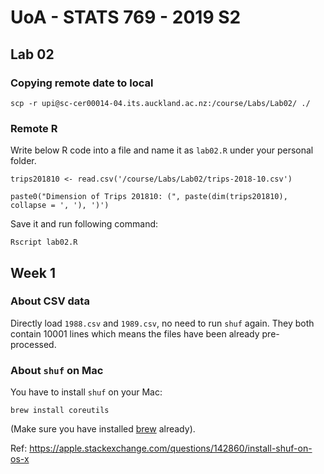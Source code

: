 # UoA - STATS 769 - 2019 S2

## Lab 02

### Copying remote date to local

```
scp -r upi@sc-cer00014-04.its.auckland.ac.nz:/course/Labs/Lab02/ ./
```

### Remote R

Write below R code into a file and name it as `lab02.R` under your personal folder.
```
trips201810 <- read.csv('/course/Labs/Lab02/trips-2018-10.csv')

paste0("Dimension of Trips 201810: (", paste(dim(trips201810), collapse = ', '), ')')
```

Save it and run following command:
```
Rscript lab02.R
```


## Week 1
### About CSV data
Directly load `1988.csv` and `1989.csv`, no need to run `shuf` again. They both contain 10001 lines which means the files have been already pre-processed.

### About `shuf` on Mac
You have to install `shuf` on your Mac: 

```
brew install coreutils
``` 
(Make sure you have installed [brew](https://brew.sh/) already).

Ref: https://apple.stackexchange.com/questions/142860/install-shuf-on-os-x
